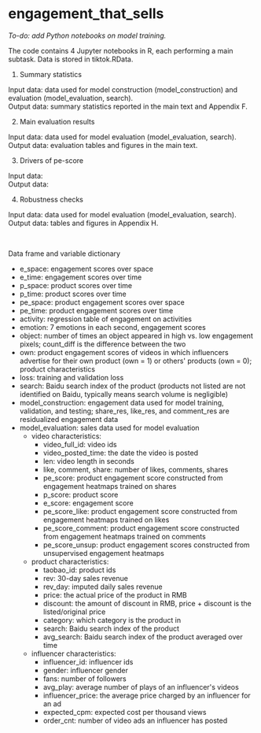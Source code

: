 # engagement_that_sells

*To-do: add Python notebooks on model training.* <br/>
  
The code contains 4 Jupyter notebooks in R, each performing a main subtask. Data is stored in tiktok.RData. 

1. Summary statistics

Input data: data used for model construction (model_construction) and evaluation (model_evaluation, search). <br/>
Output data: summary statistics reported in the main text and Appendix F.

<!-- 2. Model training
Input data: data used for model construction (model_construction.csv) and raw video data.
Output data: model performance.  -->

2. Main evaluation results

Input data: data used for model evaluation (model_evaluation, search). <br/>
Output data: evaluation tables and figures in the main text.

3. Drivers of pe-score

Input data: <br/>
Output data:

4. Robustness checks

Input data: data used for model evaluation (model_evaluation, search). <br/>
Output data: tables and figures in Appendix H.

<br/>

Data frame and variable dictionary

  - e_space: engagement scores over space
  - e_time: engagement scores over time
  - p_space: product scores over time
  - p_time: product scores over time
  - pe_space: product engagement scores over space
  - pe_time: product engagement scores over time
  - activity: regression table of engagement on activities
  - emotion: 7 emotions in each second, engagement scores
  - object: number of times an object appeared in high vs. low engagement pixels; count_diff is the difference between the two
  - own: product engagement scores of videos in which influencers advertise for their own product (own = 1) or others' products (own = 0); product characteristics
  - loss: training and validation loss
  - search: Baidu search index of the product (products not listed are not identified on Baidu, typically means search volume is negligible)
  - model_construction: engagement data used for model training, validation, and testing; share_res, like_res, and comment_res are residualized engagement data
  - model_evaluation: sales data used for model evaluation
    - video characteristics:
      - video_full_id: video ids
      - video_posted_time: the date the video is posted
      - len: video length in seconds
      - like, comment, share: number of likes, comments, shares
      - pe_score: product engagement score constructed from engagement heatmaps trained on shares
      - p_score: product score
      - e_score: engagement score
      - pe_score_like: product engagement score constructed from engagement heatmaps trained on likes
      - pe_score_comment: product engagement score constructed from engagement heatmaps trained on comments
      - pe_score_unsup: product engagement scores constructed from unsupervised engagement heatmaps
    - product characteristics:
      - taobao_id: product ids
      - rev: 30-day sales revenue
      - rev_day: imputed daily sales revenue
      - price: the actual price of the product in RMB
      - discount: the amount of discount in RMB, price + discount is the listed/original price
      - category: which category is the product in
      - search: Baidu search index of the product
      - avg_search: Baidu search index of the product averaged over time
    - influencer characteristics:
      - influencer_id: influencer ids  
      - gender: influencer gender
      - fans: number of followers
      - avg_play: average number of plays of an influencer's videos
      - influencer_price: the average price charged by an influencer for an ad
      - expected_cpm: expected cost per thousand views
      - order_cnt: number of video ads an influencer has posted
